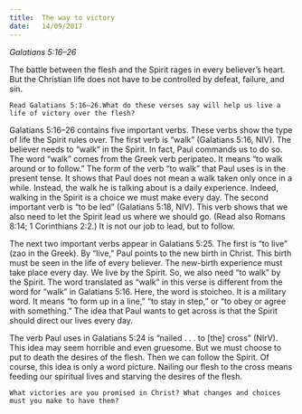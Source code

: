 ```yaml
---
title:  The way to victory
date:   14/09/2017
---
```


_Galatians 5:16–26_

The battle between the flesh and the Spirit rages in every believer’s heart. But the Christian life does not have to be controlled by defeat, failure, and sin.

`Read Galatians 5:16–26.What do these verses say will help us live a life of victory over the flesh?`

Galatians 5:16–26 contains five important verbs. These verbs show the type of life the Spirit rules over. The first verb is “walk” (Galatians 5:16, NIV). The believer needs to “walk” in the Spirit. In fact, Paul commands us to do so. The word “walk” comes from the Greek verb peripateo. It means “to walk around or to follow.” The form of the verb “to walk” that Paul uses is in the present tense. It shows that Paul does not mean a walk taken only once in a while. Instead, the walk he is talking about is a daily experience. Indeed, walking in the Spirit is a choice we must make every day. The second important verb is “to be led” (Galatians 5:18, NIV). This verb shows that we also need to let the Spirit lead us where we should go. (Read also Romans 8:14; 1 Corinthians 2:2.) It is not our job to lead, but to follow.

The next two important verbs appear in Galatians 5:25. The first is “to live” (zao in the Greek). By “live,” Paul points to the new birth in Christ. This birth must be seen in the life of every believer. The new-birth experience must take place every day. We live by the Spirit. So, we also need “to walk” by the Spirit. The word translated as “walk” in this verse is different from the word for “walk” in Galatians 5:16. Here, the word is stoicheo. It is a military word. It means “to form up in a line,” “to stay in step,” or “to obey or agree with something.” The idea that Paul wants to get across is that the Spirit should direct our lives every day.

The verb Paul uses in Galatians 5:24 is “nailed . . . to [the] cross” (NIrV). This idea may seem horrible and even gruesome. But we must choose to put to death the desires of the flesh. Then we can follow the Spirit. Of course, this idea is only a word picture. Nailing our flesh to the cross means feeding our spiritual lives and starving the desires of the flesh.

`What victories are you promised in Christ? What changes and choices must you make to have them?`